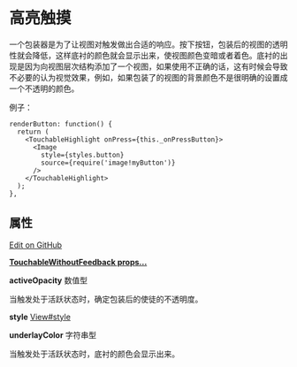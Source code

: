 # 高亮触摸

一个包装器是为了让视图对触发做出合适的响应。按下按钮，包装后的视图的透明性就会降低，这样底衬的颜色就会显示出来，使视图颜色变暗或者着色。底衬的出现是因为向视图层次结构添加了一个视图，如果使用不正确的话，这有时候会导致不必要的认为视觉效果，例如，如果包装了的视图的背景颜色不是很明确的设置成一个不透明的颜色。

例子：

```
renderButton: function() {
  return (
    <TouchableHighlight onPress={this._onPressButton}>
      <Image
        style={styles.button}
        source={require('image!myButton')}
      />
    </TouchableHighlight>
  );
},
```

## 属性 

[Edit on GitHub](https://github.com/facebook/react-native/blob/master/Libraries/Components/Touchable/TouchableHighlight.js) 

[**TouchableWithoutFeedback props...**](http://facebook.github.io/react-native/docs/touchablewithoutfeedback.html#proptypes)

**activeOpacity** 数值型

当触发处于活跃状态时，确定包装后的使徒的不透明度。

**style** [View#style](view.md#style) 

**underlayColor** 字符串型 

当触发处于活跃状态时，底衬的颜色会显示出来。
